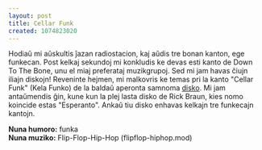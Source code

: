 ```yaml
---
layout: post
title: Cellar Funk
created: 1074823020
---
```

Hodiaŭ mi aŭskultis ĵazan radiostacion, kaj aŭdis tre bonan kanton, ege funkecan.  Post kelkaj sekundoj mi konkludis ke devas esti kanto de Down To The Bone, unu el miaj preferataj muzikgrupoj.  Sed mi jam havas ĉiujn iliajn diskojn!  Reveninte hejmen, mi malkovris ke temas pri la kanto "Cellar Funk" (Kela Funko) de la baldaŭ aperonta samnoma <a href="http://www.narada.com/images/AlbumPage/Cellar%20Funk/cellarfunk_page.htm">disko</a>.  Mi jam antaŭmendis ĝin, kune kun la plej lasta disko de Rick Braun, kies nomo koincide estas "Esperanto".  Ankaŭ tiu disko enhavas kelkajn tre funkecajn kantojn.

**Nuna humoro:** funka  
**Nuna muziko:** Flip-Flop-Hip-Hop (flipflop-hiphop.mod)
